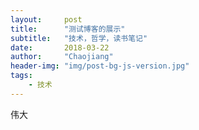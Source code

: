 ```yaml
---
layout:     post
title:      "测试博客的展示"
subtitle:   "技术，哲学，读书笔记"
date:       2018-03-22
author:     "Chaojiang"
header-img: "img/post-bg-js-version.jpg"
tags:
    - 技术
---
```


伟大


